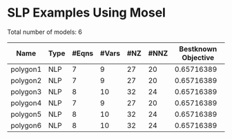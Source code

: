 #  SLP Examples Using Mosel

Total number of models:   6

| Name     | Type | #Eqns | #Vars | #NZ | #NNZ | Bestknown Objective |
|----------|------|-------|-------|-----|------|---------------------|
| polygon1 | NLP  | 7     | 9     | 27  | 20   | 0.65716389          |
| polygon2 | NLP  | 7     | 9     | 27  | 20   | 0.65716389          |
| polygon3 | NLP  | 8     | 10    | 32  | 24   | 0.65716389          |
| polygon4 | NLP  | 7     | 9     | 27  | 20   | 0.65716389          |
| polygon5 | NLP  | 8     | 10    | 32  | 24   | 0.65716389          |
| polygon6 | NLP  | 8     | 10    | 32  | 24   | 0.65716389          |